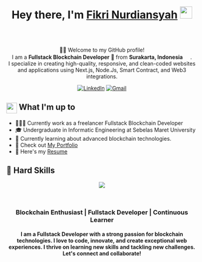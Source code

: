 <div align="center">
    <h1>Hey there, I'm <a href="https://www.ysfik.my.id" target="_blank">Fikri Nurdiansyah</a> <img src="https://media.giphy.com/media/hvRJCLFzcasrR4ia7z/giphy.gif" width="32"></h1>
    <br/><br/>
    <p>🙏🏻 Welcome to my GitHub profile!<br />
    I am a <b>Fullstack Blockchain Developer</b> 🚀 from <b>Surakarta, Indonesia</b> <img src="https://upload.wikimedia.org/wikipedia/commons/9/9f/Flag_of_Indonesia.svg" width="16" />.<br />
    I specialize in creating high-quality, responsive, and clean-coded websites and applications using Next.js, Node.Js, Smart Contract, and Web3 integrations.</p>
    <div>
        <a href="https://www.linkedin.com/in/fikri-nurdiansyah" target="_blank"><img alt="LinkedIn" src="https://img.shields.io/badge/linkedin-%230077B5.svg?&style=for-the-badge&logo=linkedin&logoColor=white" /></a>
        <a href="mailto:finz1112@gmail.com" target="_blank"><img alt="Gmail" src="https://img.shields.io/badge/-Gmail-D14836?style=for-the-badge&logo=Gmail&logoColor=white" /></a>
    </div>
</div>

<div>
    <h2><img align="center" src="https://emojis.slackmojis.com/emojis/images/1584726375/8272/blob-cool.gif?1584726375" width="28" /> What I'm up to</h2>
    <ul>
        <li>👨🏻‍💻 Currently work as a freelancer Fullstack Blockchain Developer</li>
        <li>🎓 Undergraduate in Informatic Engineering at Sebelas Maret University</li>
        <li>📖 Currently learning about advanced blockchain technologies.</li>
        <li>👀 Check out <a href="https://www.ysfik.my.id" target="_blank">My Portfolio</a></li>
        <li>📄 Here's my <a href="https://www.ysfik.my.id/assets/resources/resume.pdf" target="_blank">Resume</a></li>
    </ul>
</div>

<div>
    <h2>🧰 Hard Skills</h2>
  <p align="center">
    <img src="https://skillicons.dev/icons?i=html,css,js,react,next,tailwind,mysql,mongodb,nodejs,express,solidity" />
  </p>
</div>


<br />

<h3 align="center">Blockchain Enthusiast | Fullstack Developer | Continuous Learner</h3>

<h4 align="center">I am a Fullstack Developer with a strong passion for blockchain technologies. I love to code, innovate, and create exceptional web experiences. I thrive on learning new skills and tackling new challenges. Let's connect and collaborate!</h4>
<br>
